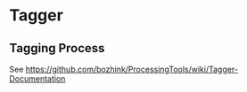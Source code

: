 # Tagger

## Tagging Process
See <https://github.com/bozhink/ProcessingTools/wiki/Tagger-Documentation>
